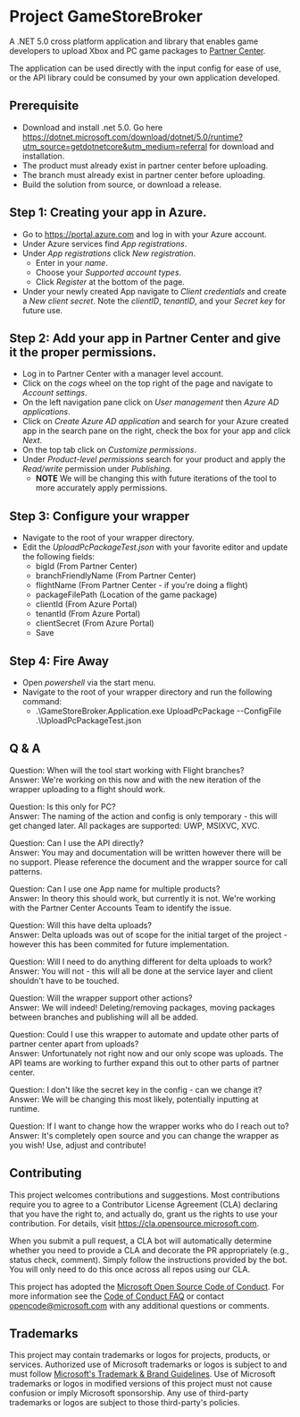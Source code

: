 # Project GameStoreBroker

A .NET 5.0 cross platform application and library that enables game developers to upload Xbox and PC game packages to [Partner Center](https://partner.microsoft.com/).

The application can be used directly with the input config for ease of use, or the API library could be consumed by your own application developed.

## Prerequisite

- Download and install .net 5.0. Go here https://dotnet.microsoft.com/download/dotnet/5.0/runtime?utm_source=getdotnetcore&utm_medium=referral for download and installation.
- The product must already exist in partner center before uploading.
- The branch must already exist in partner center before uploading.
- Build the solution from source, or download a release.

## Step 1: Creating your app in Azure.

- Go to https://portal.azure.com and log in with your Azure account.
- Under Azure services find _App registrations_.
- Under _App registrations_ click _New registration_.
  - Enter in your _name_.
  - Choose your _Supported account types_.
  - Click _Register_ at the bottom of the page.
- Under your newly created App navigate to _Client credentials_ and create a _New client secret_. Note the _clientID_, _tenantID_, and your _Secret key_ for future use.
  
## Step 2: Add your app in Partner Center and give it the proper permissions.

- Log in to Partner Center with a manager level account. 
- Click on the _cogs_ wheel on the top right of the page and navigate to _Account settings_.
- On the left navigation pane click on _User management_ then _Azure AD applications_.
- Click on _Create Azure AD application_ and search for your Azure created app in the search pane on the right, check the box for your app and click _Next_.
- On the top tab click on _Customize permissions_.
- Under _Product-level permissions_ search for your product and apply the _Read/write_ permission under _Publishing_.
  - **NOTE** We will be changing this with future iterations of the tool to more accurately apply permissions.

## Step 3: Configure your wrapper

- Navigate to the root of your wrapper directory.
- Edit the _UploadPcPackageTest.json_ with your favorite editor and update the following fields:
  - bigId (From Partner Center)
  - branchFriendlyName (From Partner Center)
  - flightName (From Partner Center - if you're doing a flight)
  - packageFilePath (Location of the game package)
  - clientId (From Azure Portal)
  - tenantId (From Azure Portal)
  - clientSecret (From Azure Portal)
  - Save

## Step 4: Fire Away

- Open _powershell_ via the start menu.
- Navigate to the root of your wrapper directory and run the following command:
  -  .\GameStoreBroker.Application.exe UploadPcPackage --ConfigFile .\UploadPcPackageTest.json

## Q & A

Question: When will the tool start working with Flight branches? <br>
Answer: We're working on this now and with the new iteration of the wrapper uploading to a flight should work.

Question: Is this only for PC? <br>
Answer: The naming of the action and config is only temporary - this will get changed later. All packages are supported: UWP, MSIXVC, XVC.

Question: Can I use the API directly? <br>
Answer: You may and documentation will be written however there will be no support. Please reference the document and the wrapper source for call patterns. 

Question: Can I use one App name for multiple products? <br>
Answer: In theory this should work, but currently it is not. We're working with the Partner Center Accounts Team to identify the issue. 

Question: Will this have delta uploads? <br>
Answer: Delta uploads was out of scope for the initial target of the project - however this has been commited for future implementation.

Question: Will I need to do anything different for delta uploads to work? <br>
Answer: You will not - this will all be done at the service layer and client shouldn't have to be touched. 

Question: Will the wrapper support other actions? <br>
Answer: We will indeed! Deleting/removing packages, moving packages between branches and publishing will all be added.

Question: Could I use this wrapper to automate and update other parts of partner center apart from uploads? <br>
Answer: Unfortunately not right now and our only scope was uploads. The API teams are working to further expand this out to other parts of partner center. 

Question: I don't like the secret key in the config - can we change it? <br>
Answer: We will be changing this most likely, potentially inputting at runtime. 

Question: If I want to change how the wrapper works who do I reach out to? <br>
Answer: It's completely open source and you can change the wrapper as you wish! Use, adjust and contribute! 

## Contributing

This project welcomes contributions and suggestions.  Most contributions require you to agree to a
Contributor License Agreement (CLA) declaring that you have the right to, and actually do, grant us
the rights to use your contribution. For details, visit https://cla.opensource.microsoft.com.

When you submit a pull request, a CLA bot will automatically determine whether you need to provide
a CLA and decorate the PR appropriately (e.g., status check, comment). Simply follow the instructions
provided by the bot. You will only need to do this once across all repos using our CLA.

This project has adopted the [Microsoft Open Source Code of Conduct](https://opensource.microsoft.com/codeofconduct/).
For more information see the [Code of Conduct FAQ](https://opensource.microsoft.com/codeofconduct/faq/) or
contact [opencode@microsoft.com](mailto:opencode@microsoft.com) with any additional questions or comments.

## Trademarks

This project may contain trademarks or logos for projects, products, or services. Authorized use of Microsoft 
trademarks or logos is subject to and must follow 
[Microsoft's Trademark & Brand Guidelines](https://www.microsoft.com/en-us/legal/intellectualproperty/trademarks/usage/general).
Use of Microsoft trademarks or logos in modified versions of this project must not cause confusion or imply Microsoft sponsorship.
Any use of third-party trademarks or logos are subject to those third-party's policies.
